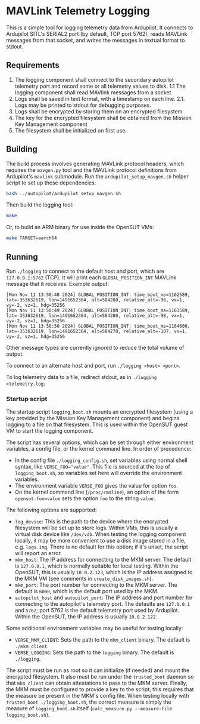 # MAVLink Telemetry Logging

This is a simple tool for logging telemetry data from Ardupilot.  It connects
to Ardupilot SITL's SERIAL2 port (by default, TCP port 5762), reads MAVLink
messages from that socket, and writes the messages in textual format to stdout.

## Requirements

1. The logging component shall connect to the secondary autopilot telemetry port and record some or all telemetry values to disk.
   1.1 The logging component shall read MAVlink messages from a socket
2. Logs shall be saved in text format, with a timestamp on each line.
   2.1. Logs may be printed to stdout for debugging purposes.
3. Logs shall be encrypted by storing them on an encrypted filesystem
4. The key for the encrypted filesystem shall be obtained from the Mission Key Management component
5. The filesystem shall be initialized on first use.

## Building

The build process involves generating MAVLink protocol headers, which requires
the `mavgen.py` tool and the MAVLink protocol definitions from Ardupilot's
`mavlink` submodule.  Run the `ardupilot_setup_mavgen.sh` helper script to set
up these dependencies:

```sh
bash ../autopilot/ardupilot_setup_mavgen.sh
```

Then build the logging tool:

```sh
make
```

Or, to build an ARM binary for use inside the OpenSUT VMs:

```sh
make TARGET=aarch64
```

## Running

Run `./logging` to connect to the default host and port, which are
`127.0.0.1:5762` (TCP).  It will print each `GLOBAL_POSITION_INT` MAVLink
message that it receives.  Example output:

```
[Mon Nov 11 13:50:48 2024] GLOBAL_POSITION_INT: time_boot_ms=1162589, lat=-353632619, lon=1491652364, alt=584280, relative_alt=-96, vx=1, vy=-2, vz=1, hdg=35256
[Mon Nov 11 13:50:49 2024] GLOBAL_POSITION_INT: time_boot_ms=1163589, lat=-353632619, lon=1491652364, alt=584280, relative_alt=-98, vx=1, vy=-2, vz=1, hdg=35256
[Mon Nov 11 13:50:50 2024] GLOBAL_POSITION_INT: time_boot_ms=1164600, lat=-353632619, lon=1491652364, alt=584270, relative_alt=-107, vx=1, vy=-2, vz=1, hdg=35256
```

Other message types are currently ignored to reduce the total volume of output.

To connect to an alternate host and port, run `./logging <host> <port>`.

To log telemetry data to a file, redirect stdout, as in `./logging >telemetry.log`.

### Startup script

The startup script `logging_boot.sh` mounts an encrypted filesystem (using a
key provided by the Mission Key Management component) and begins logging to a
file on that filesystem.  This is used within the OpenSUT guest VM to start the
logging component.

The script has several options, which can be set through either environment
variables, a config file, or the kernel command line.  In order of precedence:

* In the config file `./logging_config.sh`, set variables using normal shell
  syntax, like `VERSE_FOO="value"`.  This file is sourced at the top of
  `logging_boot.sh`, so variables set here will override the environment
  variables.
* The environment variable `VERSE_FOO` gives the value for option `foo`.
* On the kernel command line (`/proc/cmdline`), an option of the form
  `opensut.foo=value` sets the option `foo` to the string `value`.

The following options are supported:

* `log_device`: This is the path to the device where the encrypted filesystem
  will be set up to store logs.  Within VMs, this is usually a virtual disk
  device like `/dev/vdb`.  When testing the logging component locally, it may
  be more convenient to use a disk image stored in a file, e.g. `logs.img`.
  There is no default for this option; if it's unset, the script will report an
  error.
* `mkm_host`: The IP address for connecting to the MKM server.  The default is
  `127.0.0.1`, which is normally suitable for local testing.  Within the
  OpenSUT, this is usually `10.0.2.123`, which is the IP address assigned to
  the MKM VM (see comments in `create_disk_images.sh`).
* `mkm_port`: The port number for connecting to the MKM server.  The default is
  `6000`, which is the default port used by the MKM.
* `autopilot_host` and `autopilot_port`: The IP address and port number for
  connecting to the autopilot's telemetry port.  The defaults are `127.0.0.1`
  and `5762`; port 5762 is the default telemetry port used by Ardupilot.
  Within the OpenSUT, the IP address is usually `10.0.2.122`.

Some additional environment variables may be useful for testing locally:

* `VERSE_MKM_CLIENT`: Sets the path to the `mkm_client` binary.  The default is
  `./mkm_client`.
* `VERSE_LOGGING`: Sets the path to the `logging` binary.  The default is
  `./logging`.

The script must be run as root so it can initialize (if needed) and mount the
encrypted filesystem.  It also must be run under the `trusted_boot` daemon so
that `mkm_client` can obtain attestations to pass to the MKM server.  Finally,
the MKM must be configured to provide a key to the script; this requires that
the measure be present in the MKM's config file.  When testing locally with
`trusted_boot ./logging_boot.sh`, the correct measure is simply the measure of
`logging_boot.sh` itself (`calc_measure.py --measure-file logging_boot.sh`).
